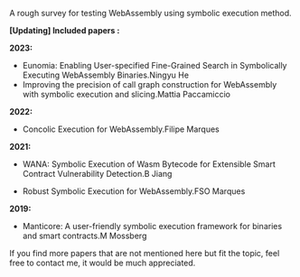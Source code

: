A rough survey for testing WebAssembly using symbolic execution method.



**[Updating] Included papers :**

 **2023:**

- Eunomia: Enabling User-specified Fine-Grained Search in Symbolically Executing WebAssembly Binaries.Ningyu He
- Improving the precision of call graph construction for WebAssembly with symbolic execution and slicing.Mattia Paccamiccio

**2022:**

- Concolic Execution for WebAssembly.Filipe Marques

 **2021:**

- WANA: Symbolic Execution of Wasm Bytecode for Extensible Smart Contract Vulnerability Detection.B Jiang

- Robust Symbolic Execution for WebAssembly.FSO Marques

**2019:**

- Manticore: A user-friendly symbolic execution framework for binaries and smart contracts.M Mossberg

  

If you find more papers that are not mentioned here but fit the topic, feel free to contact me, it would be much appreciated.

